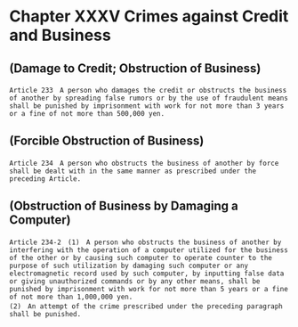 # Chapter XXXV Crimes against Credit and Business

## (Damage to Credit; Obstruction of Business)
```
Article 233　A person who damages the credit or obstructs the business of another by spreading false rumors or by the use of fraudulent means shall be punished by imprisonment with work for not more than 3 years or a fine of not more than 500,000 yen.
```
## (Forcible Obstruction of Business)
```
Article 234　A person who obstructs the business of another by force shall be dealt with in the same manner as prescribed under the preceding Article.
```
## (Obstruction of Business by Damaging a Computer)
```
Article 234-2　(1)　A person who obstructs the business of another by interfering with the operation of a computer utilized for the business of the other or by causing such computer to operate counter to the purpose of such utilization by damaging such computer or any electromagnetic record used by such computer, by inputting false data or giving unauthorized commands or by any other means, shall be punished by imprisonment with work for not more than 5 years or a fine of not more than 1,000,000 yen.
(2)　An attempt of the crime prescribed under the preceding paragraph shall be punished.
```
